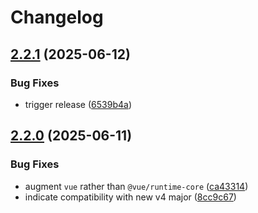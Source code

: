 # Changelog

## [2.2.1](https://github.com/ymmooot/nuxt-jsonld/compare/v2.2.0...v2.2.1) (2025-06-12)


### Bug Fixes

* trigger release ([6539b4a](https://github.com/ymmooot/nuxt-jsonld/commit/6539b4a4e3d6a04e21f1b8254f9b8f1404794a8e))

## [2.2.0](https://github.com/ymmooot/nuxt-jsonld/compare/v2.1.1...v2.2.0) (2025-06-11)

### Bug Fixes

* augment `vue` rather than `@vue/runtime-core` ([ca43314](https://github.com/ymmooot/nuxt-jsonld/commit/ca433146b3b86095c7c3c55be8c49157223af5f4))
* indicate compatibility with new v4 major ([8cc9c67](https://github.com/ymmooot/nuxt-jsonld/commit/8cc9c67dd729cf9b663fcc3e134cfdb7661c3335))
